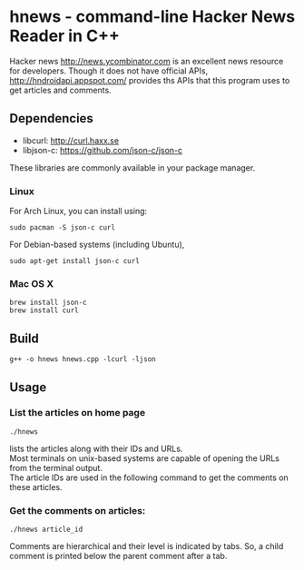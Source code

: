# hnews - command-line Hacker News Reader in C++

Hacker news http://news.ycombinator.com is an excellent news resource for developers. 
Though it does not have official APIs, http://hndroidapi.appspot.com/ provides ths 
APIs that this program uses to get articles and comments.  


## Dependencies

* libcurl: http://curl.haxx.se
* libjson-c: https://github.com/json-c/json-c

These libraries are commonly available in your package manager.

### Linux

For Arch Linux, you can install using:
```
sudo pacman -S json-c curl
```
For Debian-based systems (including Ubuntu), 
```
sudo apt-get install json-c curl
```
### Mac OS X
```
brew install json-c  
brew install curl  
```

## Build
```
g++ -o hnews hnews.cpp -lcurl -ljson
```
## Usage

### List the articles on home page
```
./hnews
```
lists the articles along with their IDs and URLs.  
Most terminals on unix-based systems are capable of opening the URLs from the terminal output.  
The article IDs are used in the following command to get the comments on these articles.  

### Get the comments on articles:  
```
./hnews article_id
```
Comments are hierarchical and their level is indicated by tabs. So, a child comment is printed below the parent comment after a tab.

